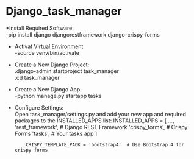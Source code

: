 # Django_task_manager
*Install Required Software:  
-pip install django djangorestframework django-crispy-forms
* Activat Virtual Environment  
-source venv/bin/activate  
* Create a New Django Project:  
.django-admin startproject task_manager  
.cd task_manager
* Create a New Django App:  
-python manage.py startapp tasks
* Configure Settings:  
  Open task_manager/settings.py and add your new app and required packages to the INSTALLED_APPS list:
            INSTALLED_APPS = [
              ...,
              'rest_framework',  # Django REST Framework
              'crispy_forms',    # Crispy Forms
              'tasks',           # Your tasks app
          ]
          
          CRISPY_TEMPLATE_PACK = 'bootstrap4'  # Use Bootstrap 4 for crispy forms


